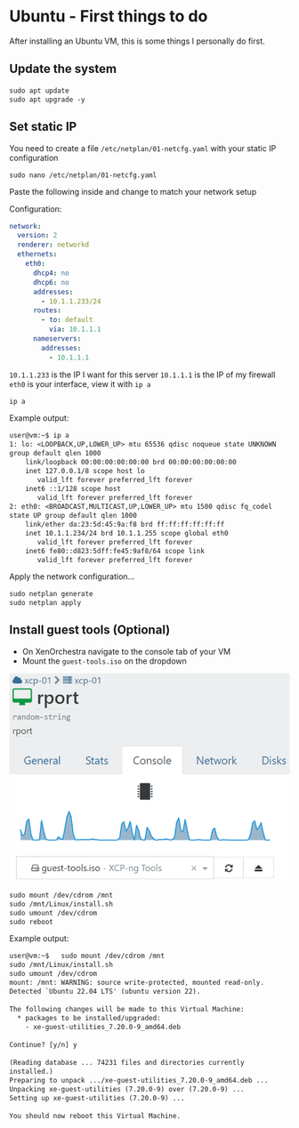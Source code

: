 # Ubuntu - First things to do

After installing an Ubuntu VM, this is some things I personally do first.

## Update the system

```shell
sudo apt update
sudo apt upgrade -y
```

## Set static IP

You need to create a file `/etc/netplan/01-netcfg.yaml` with your static IP configuration

```shell
sudo nano /etc/netplan/01-netcfg.yaml
```

Paste the following inside and change to match your network setup

Configuration:

```yaml
network:
  version: 2
  renderer: networkd
  ethernets:
    eth0:
      dhcp4: no
      dhcp6: no
      addresses:
        - 10.1.1.233/24
      routes:
        - to: default
          via: 10.1.1.1
      nameservers:
        addresses:
          - 10.1.1.1
```

`10.1.1.233` is the IP I want for this server
`10.1.1.1` is the IP of my firewall
`eth0` is your interface, view it with `ip a`

```shell
ip a
```

Example output:

```shell
user@vm:~$ ip a
1: lo: <LOOPBACK,UP,LOWER_UP> mtu 65536 qdisc noqueue state UNKNOWN group default qlen 1000
    link/loopback 00:00:00:00:00:00 brd 00:00:00:00:00:00
    inet 127.0.0.1/8 scope host lo
       valid_lft forever preferred_lft forever
    inet6 ::1/128 scope host
       valid_lft forever preferred_lft forever
2: eth0: <BROADCAST,MULTICAST,UP,LOWER_UP> mtu 1500 qdisc fq_codel state UP group default qlen 1000
    link/ether da:23:5d:45:9a:f8 brd ff:ff:ff:ff:ff:ff
    inet 10.1.1.234/24 brd 10.1.1.255 scope global eth0
       valid_lft forever preferred_lft forever
    inet6 fe80::d823:5dff:fe45:9af8/64 scope link
       valid_lft forever preferred_lft forever
```

Apply the network configuration...

```shell
sudo netplan generate
sudo netplan apply
```

## Install guest tools (Optional)

- On XenOrchestra navigate to the console tab of your VM
- Mount the `guest-tools.iso` on the dropdown

![xoa-guest-tools](img/xoa-guest-tools.png)

```shell
sudo mount /dev/cdrom /mnt
sudo /mnt/Linux/install.sh
sudo umount /dev/cdrom
sudo reboot
```

Example output:

```shell
user@vm:~$   sudo mount /dev/cdrom /mnt
sudo /mnt/Linux/install.sh
sudo umount /dev/cdrom
mount: /mnt: WARNING: source write-protected, mounted read-only.
Detected `Ubuntu 22.04 LTS' (ubuntu version 22).

The following changes will be made to this Virtual Machine:
  * packages to be installed/upgraded:
    - xe-guest-utilities_7.20.0-9_amd64.deb

Continue? [y/n] y

(Reading database ... 74231 files and directories currently installed.)
Preparing to unpack .../xe-guest-utilities_7.20.0-9_amd64.deb ...
Unpacking xe-guest-utilities (7.20.0-9) over (7.20.0-9) ...
Setting up xe-guest-utilities (7.20.0-9) ...

You should now reboot this Virtual Machine.
```
